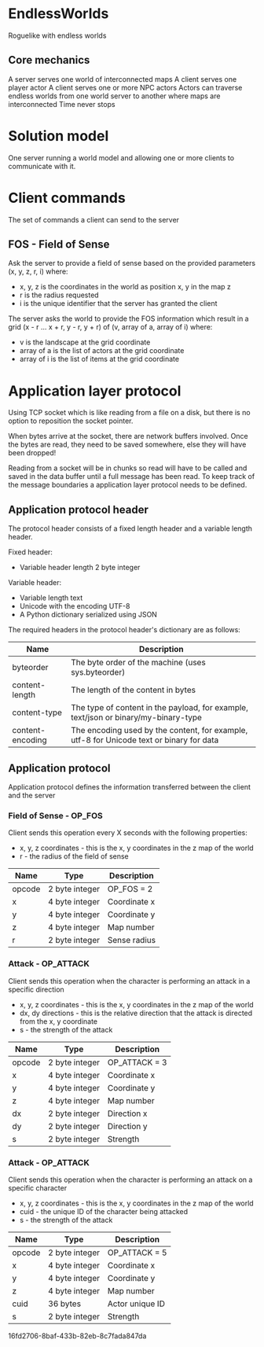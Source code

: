 # EndlessWorlds
Roguelike with endless worlds

## Core mechanics
A server serves one world of interconnected maps
A client serves one player actor
A client serves one or more NPC actors
Actors can traverse endless worlds from one world server to another where maps are interconnected
Time never stops

# Solution model
One server running a world model and allowing one or more clients to communicate with it.

# Client commands
The set of commands a client can send to the server

## FOS - Field of Sense
Ask the server to provide a field of sense based on the provided parameters (x, y, z, r, i) where:
- x, y, z is the coordinates in the world as position x, y in the map z
- r is the radius requested
- i is the unique identifier that the server has granted the client

The server asks the world to provide the FOS information which result in a grid (x - r ... x + r, y - r, y + r) of (v, array of a, array of i) where:
- v is the landscape at the grid coordinate
- array of a is the list of actors at the grid coordinate
- array of i is the list of items at the grid coordinate

# Application layer protocol
Using TCP socket which is like reading from a file on a disk, but there is no option to reposition the socket pointer.

When bytes arrive at the socket, there are network buffers involved. Once the bytes are read, they need to be saved somewhere, else they will have been dropped!

Reading from a socket will be in chunks so read will have to be called and saved in the data buffer until a full message has been read.
To keep track of the message boundaries a application layer protocol needs to be defined.

## Application protocol header
The protocol header consists of a fixed length header and a variable length header.

Fixed header:
- Variable header length	2 byte integer

Variable header:
- Variable length text
- Unicode with the encoding UTF-8
- A Python dictionary serialized using JSON

The required headers in the protocol header's dictionary are as follows:

| Name | Description |
| ---------------- | ------------------------------------------------- | 
| byteorder | The byte order of the machine (uses sys.byteorder) |
| content-length | The length of the content in bytes |
| content-type | The type of content in the payload, for example, text/json or binary/my-binary-type |
| content-encoding | The encoding used by the content, for example, utf-8 for Unicode text or binary for data |

## Application protocol
Application protocol defines the information transferred between the client and the server

### Field of Sense - OP_FOS
Client sends this operation every X seconds with the following properties:
- x, y, z coordinates - this is the x, y coordinates in the z map of the world
- r - the radius of the field of sense

| Name   | Type           | Description     |
| ------ | -------------- | --------------- |
| opcode | 2 byte integer | OP_FOS = 2      |
| x      | 4 byte integer | Coordinate x    |
| y      | 4 byte integer | Coordinate y    |
| z      | 4 byte integer | Map number      |
| r      | 2 byte integer | Sense radius    |

### Attack - OP_ATTACK
Client sends this operation when the character is performing an attack in a specific direction
- x, y, z coordinates - this is the x, y coordinates in the z map of the world
- dx, dy directions - this is the relative direction that the attack is directed from the x, y coordinate
- s - the strength of the attack

| Name   | Type           | Description     |
| ------ | -------------- | --------------- |
| opcode | 2 byte integer | OP_ATTACK = 3   |
| x      | 4 byte integer | Coordinate x    |
| y      | 4 byte integer | Coordinate y    |
| z      | 4 byte integer | Map number      |
| dx     | 2 byte integer | Direction x     |
| dy     | 2 byte integer | Direction y     |
| s      | 2 byte integer | Strength        |

### Attack - OP_ATTACK
Client sends this operation when the character is performing an attack on a specific character
- x, y, z coordinates - this is the x, y coordinates in the z map of the world
- cuid - the unique ID of the character being attacked
- s - the strength of the attack

| Name   | Type           | Description     |
| ------ | -------------- | --------------- |
| opcode | 2 byte integer | OP_ATTACK = 5   |
| x      | 4 byte integer | Coordinate x    |
| y      | 4 byte integer | Coordinate y    |
| z      | 4 byte integer | Map number      |
| cuid   | 36 bytes       | Actor unique ID |
| s      | 2 byte integer | Strength        |

16fd2706-8baf-433b-82eb-8c7fada847da